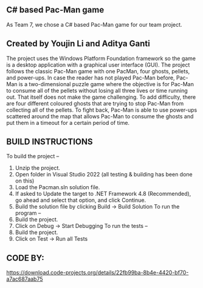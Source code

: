 ## C# based Pac-Man game
As Team 7, we chose a C# based Pac-Man game for our team project. 

## Created by Youjin Li and Aditya Ganti
The project uses the Windows Platform Foundation framework so the game is a desktop application with a
graphical user interface (GUI). The project follows the classic Pac-Man game with one PacMan, four ghosts, pellets, and power-ups.
In case the reader has not played Pac-Man before, Pac-Man is a two-dimensional puzzle
game where the objective is for Pac-Man to consume all of the pellets without losing all three
lives or time running out. That itself does not make the game challenging. To add difficulty,
there are four different coloured ghosts that are trying to stop Pac-Man from collecting all of
the pellets. To fight back, Pac-Man is able to use power-ups scattered around the map that
allows Pac-Man to consume the ghosts and put them in a timeout for a certain period of time. 

## BUILD INSTRUCTIONS
To build the project –
1. Unzip the project.
2. Open folder in Visual Studio 2022 (all testing & building has been done on this)
3. Load the Pacman.sln solution file.
4. If asked to Update the target to .NET Framework 4.8 (Recommended), go ahead
and select that option, and click Continue.
4. Build the solution file by clicking Build -> Build Solution
To run the program –
1. Build the project.
2. Click on Debug -> Start Debugging
To run the tests –
1. Build the project.
2. Click on Test -> Run all Tests

## CODE BY: 
https://download.code-projects.org/details/22fb99ba-8b4e-4420-bf70-a7ac687aab75
